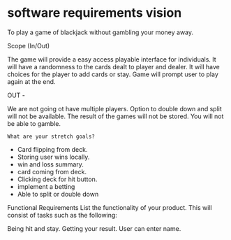# software requirements vision

To play a game of blackjack without gambling your money away.

Scope (In/Out)


The game will provide a easy access playable interface for individuals. It will have a randomness to the cards dealt to player and dealer. It will have choices for the player to add cards or stay. Game will prompt user to play again at the end.


OUT - 

We are not going ot have multiple players. Option to double down and split will not be available. The result of the games will not be stored. You will not be able to gamble.

`What are your stretch goals?`

* Card flipping from deck.
* Storing user wins locally.
* win and loss summary.
* card coming from deck. 
* Clicking deck for hit button.
* implement a betting 
* Able to split or double down


Functional Requirements
List the functionality of your product. This will consist of tasks such as the following:

Being hit and stay.
Getting your result.
User can enter name.